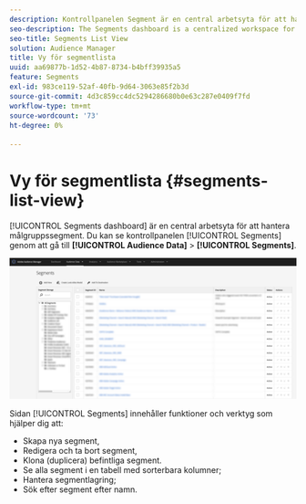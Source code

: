 ```yaml
---
description: Kontrollpanelen Segment är en central arbetsyta för att hantera mål.
seo-description: The Segments dashboard is a centralized workspace for managing destinations.
seo-title: Segments List View
solution: Audience Manager
title: Vy för segmentlista
uuid: aa69877b-1d52-4b87-8734-b4bff39935a5
feature: Segments
exl-id: 983ce119-52af-40fb-9d64-3063e85f2b3d
source-git-commit: 4d3c859cc4dc5294286680b0e63c287e0409f7fd
workflow-type: tm+mt
source-wordcount: '73'
ht-degree: 0%

---
```


# Vy för segmentlista {#segments-list-view}

[!UICONTROL Segments dashboard] är en central arbetsyta för att hantera målgruppssegment. Du kan se kontrollpanelen [!UICONTROL Segments] genom att gå till **[!UICONTROL Audience Data]** > **[!UICONTROL Segments]**.

![segment-dashboard](assets/segments-dashboard.png)

Sidan [!UICONTROL Segments] innehåller funktioner och verktyg som hjälper dig att:

* Skapa nya segment,
* Redigera och ta bort segment,
* Klona (duplicera) befintliga segment.
* Se alla segment i en tabell med sorterbara kolumner;
* Hantera segmentlagring;
* Sök efter segment efter namn.
